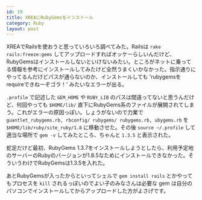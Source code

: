 ```yaml
---
id: 19
title: XREAにRubyGemsをインストール
category: Ruby
layout: post
---
```


XREAでRailsを使おうと思っていろいろ調べてみた。Railsは `rake rails:freeze:gems` してアップロードすればオッケーらしいんだけど、RubyGemsはインストールしないといけないみたい。ところがネットに乗ってる情報を参考にインストールしてみたけど全然うまくいかなかった。指示通りにやってるんだけどパスが通らないのか、インストールしても 'rubygemsをrequireできねーぞゴラ！' みたいなエラーが出る。

`.profile` で記述した `GEM_HOME` や `RUBY_LIB` のパスは間違ってないと思うんだけど、何回やっても `$HOME/lib/` 直下にRubyGems系のファイルが展開されてしまう。これがエラーの原因っぽい。しょうがないので力業で `guantlet_rubygems.rb, rbconfig/ rubygems/ rubygems.rb, ubygems.rb` を `$HOME/lib/ruby/site_ruby/1.8` に移動させた。その後 `source ~/.profile` して適当な場所で `gem -v` してみたところ、ちゃんと `1.3.5` と表示された。

蛇足だけど最初、RubyGems 1.3.7をインストールしようとしたら、利用予定地のサーバーのRubyのバージョンが1.8.5なためにインストールできなかった。そういうわけでRubyGemsは1.3.5を入れた。

あとRubyGemsが入ったからといってシェルで `gem install rails` とかやってもプロセスを `kill` されるっぽいのでよい子のみなさんは必要な gem は自分のパソコンでインストールしてからアップロードした方がよさげです。
